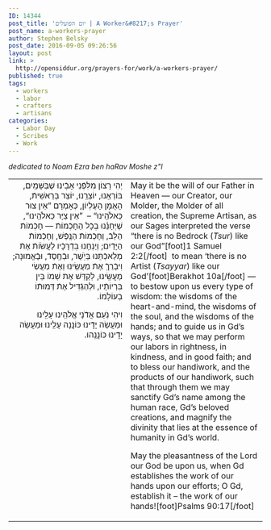 ```yaml
---
ID: 14344
post_title: 'יום הפועלים | A Worker&#8217;s Prayer'
post_name: a-workers-prayer
author: Stephen Belsky
post_date: 2016-09-05 09:26:56
layout: post
link: >
  http://opensiddur.org/prayers-for/work/a-workers-prayer/
published: true
tags:
  - workers
  - labor
  - crafters
  - artisans
categories:
  - Labor Day
  - Scribes
  - Work
---
```

<em>dedicated to Noam Ezra ben haRav Moshe z"l</em>

<table style="margin-left: auto;margin-right: auto;">
<tbody>
<tr><td style="vertical-align:top;" width="46%">
<div class="liturgy" style="text-align: right;"><span lang="he">
יְהִי רָצוֹן מִלִּפְֿנֵי אָבִֽֿינוּ שֶׁבַּשָּׁמַֽיִם,‏
בּוֹרְאֵֽנוּ, יוֹצְרֵֽנוּ, יוֹצֵר בְּרֵאשִׁיתֿ, הָאֻמָּן הָעֶלְיוֹן,‏
כְּאָמְרָם ”אֵין צוּר כֵּאלֹהֵֽינוּ“ – ‏
”אֵין צַיָּר כֵּאלֹהֵֽינוּ“,‏
שֶׁיְּחָנֵּ֫נוּ בְכָֿל הַחָכְֿמוֹתֿ —‏
חָכְֿמוֹתֿ הַלֵּבֿ, וְחָכְֿמוֹתֿ הַנֶּֽפֶֿשׁ,‏
וְחָכְֿמוֹתֿ הַיָּדַֿיִם;‏
וְיַנְחֵֽנוּ בִדְֿרָכָֿיו לַעֲשׂוֹתֿ אֶתֿ מְלַאכְֿתֵּנוּ
בְּיֹֽשֶׁר, וּבְֿחֶֽסֶדֿ, וּבֶֿאֱמוּנָה;‏
וִיבָֿרֵךְֿ אֶתֿ מַעֲשֵֽׂינוּ וְאֶתֿ מַעֲשֵׂי מַעֲשֵֽׂינוּ,‏
לְקַדֵּשׁ אֶת שְׁמוֹ 
בֵּין בִּרְיוֹתָֿיו,‏
וּלְהַגְֿדִּיל אֶתֿ דְּמוּתֿוֹ בְעוֹלָמוֹ.‏

וִיהִי נֹֽעַם אֲדֹֿנָי אֱלֹהֵֽינוּ עָלֵֽינוּ
וּמַעֲשֵׂה יָדֵֽֿינוּ כּוֹנֲנָה עָלֵֽינוּ
וּמַעֲשֵׂה יָדֵֽֿינוּ כּוֹנֲנֵֽהוּ.‏
</span></div></td>

<td style="vertical-align:top;" width="53%"><div class="english">
May it be the will of our Father in Heaven —
our Creator, our Molder, the Molder of all creation, the Supreme Artisan,
as our Sages interpreted the verse “there is no Bedrock (<em>Tsur</em>) like our God”[foot]1 Samuel 2:2[/foot]&nbsp;
to mean ‘there is no Artist (<em>Tsayyar</em>) like our God’[foot]Berakhot 10a[/foot] —
to bestow upon us every type of wisdom:
the wisdoms of the heart-and-mind, the wisdoms of the soul,
and the wisdoms of the hands;
and to guide us in Gd’s ways, so that we may perform our labors
in rightness, in kindness, and in good faith;
and to bless our handiwork, and the products of our handiwork,
such that through them we may sanctify Gd’s name
among the human race, Gd’s beloved creations,
and magnify the divinity that lies at the essence of humanity in Gd’s world.

May the pleasantness of the Lord our God be upon us,
when Gd establishes the work of our hands upon our efforts;
O Gd, establish it – the work of our hands![foot]Psalms 90:17[/foot]
</div></td>
</tr>
</tbody>
</tbody></table>

